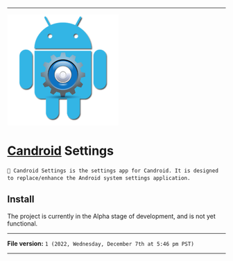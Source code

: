 
***

<img alt="Candroid Settings logo failed to load. Click/tap here to attempt to view it" src="/Candroid-Settings_Icon_1000p_HighCompression.png" width="256"/>

# [Candroid](https://github.com/seanpm2001/Candroid/) Settings

`🤖️ Candroid Settings is the settings app for Candroid. It is designed to replace/enhance the Android system settings application.`

## Install

The project is currently in the Alpha stage of development, and is not yet functional.

***

**File version:** `1 (2022, Wednesday, December 7th at 5:46 pm PST)`

***
